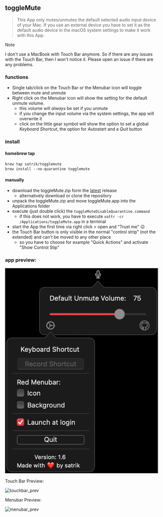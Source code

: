 ## toggleMute

> This App only mutes/unmutes the default selected audio input device of your Mac. If you use an external device you have to set it as the default audio device in the macOS system settings to make it work with this App.

> [!NOTE]
> I don't use a MacBook with Touch Bar anymore. So if there are any issues with the Touch Bar, then I won't notice it. Please open an issue if there are any problems.

### functions
- Single tab/click on the Touch Bar or the Menubar icon will toggle between mute and unmute
- Right click on the Menubar icon will show the setting for the default unmute volume. 
   - this volume will _always_ be set if you unmute
   - if you change the input volume via the system settings, the app will overwrite it
   - click on the little gear symbol will show the option to set a global _Keyboard Shortcut_, the option for _Autostart_ and a _Quit_ button

### install

#### homebrew tap

```shell
brew tap satrik/togglemute
brew install --no-quarantine togglemute
```

#### manually

- download the toggleMute.zip form the [latest](https://github.com/satrik/toggleMute/releases/latest) release
   - alternatively download or clone the repository
- unpack the toggleMute.zip and move toggleMute.app into the Applications folder
- execute (just double click) the `toggleMuteDisableQuarantine.command`
   - if this does not work, you have to execute `xattr -cr /Applications/toggleMute.app` in a terminal
- start the App the first time via right click > open and "Trust me" :wink:
- the Touch Bar button is only visible in the normal "control strip" (not the extended) and can't be moved to any other place
   - so you have to choose for example "Quick Actions" and activate "Show Control Stip"

### app preview:

![app_prev](/img/app_prev.png)

Touch Bar Preview:

![touchbar_prev](/img/touchbar_prev.png)

Menubar Preview:

![menubar_prev](/img/menubar_prev.png)
